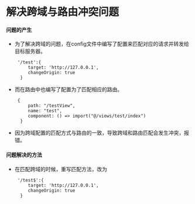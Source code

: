 # 解决跨域与路由冲突问题
#### 问题的产生
- 为了解决跨域的问题，在config文件中编写了配置来匹配对应的请求并转发给目标服务器。
   ```
    '/test':{
        target: 'http://127.0.0.1',
        changeOrigin: true
     }
   ```
- 而在路由中也编写了配置为了匹配相应的路由。
   ```
    {
        path: "/testView",
        name: "test",
        component: () => import("@/views/test/index")
     }
   ```
- 因为跨域配置的匹配方式与路由的一致，导致跨域和路由匹配会发生冲突，报错。
#### 问题解决的方法
- 在匹配跨域的时候，重写匹配方法，改为
   ```
    '/test$':{
        target: 'http://127.0.0.1',
        changeOrigin: true
     }
   ```
   
